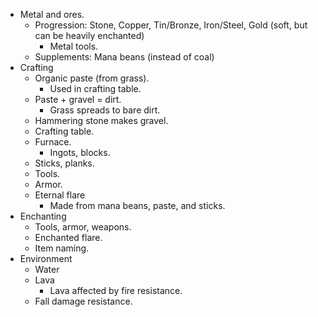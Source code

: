 * Metal and ores.
  * Progression: Stone, Copper, Tin/Bronze, Iron/Steel, Gold (soft, but can be heavily enchanted)
    * Metal tools.
  * Supplements: Mana beans (instead of coal)
* Crafting
  * Organic paste (from grass).
    * Used in crafting table.
  * Paste + gravel = dirt.
    * Grass spreads to bare dirt.
  * Hammering stone makes gravel.
  * Crafting table.
  * Furnace.
    * Ingots, blocks.
  * Sticks, planks.
  * Tools.
  * Armor.
  * Eternal flare
    * Made from mana beans, paste, and sticks.
* Enchanting
  * Tools, armor, weapons.
  * Enchanted flare.
  * Item naming.
* Environment
  * Water
  * Lava
    * Lava affected by fire resistance.
  * Fall damage resistance.

